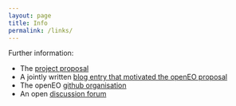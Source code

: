 ```yaml
---
layout: page
title: Info
permalink: /links/
---
```


Further information:

* The [project proposal](https://zenodo.org/record/1065474)
* A jointly written [blog entry that motivated the openEO proposal](http://r-spatial.org/2016/11/29/openeo.html)
* The openEO [github organisation](https://github.com/open-eo/)
* An open [discussion forum](https://github.com/Open-EO/discuss/issues)

